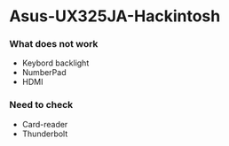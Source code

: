 # Asus-UX325JA-Hackintosh

### What does not work
- Keybord backlight
- NumberPad
- HDMI
### Need to check
- Card-reader
- Thunderbolt
